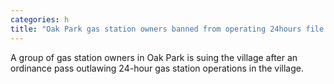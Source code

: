 ```yaml
---
categories: h
title: "Oak Park gas station owners banned from operating 24hours file lawsuit secure restraining order to block ordinance"
---
```

A group of gas station owners in Oak Park is suing the village after an ordinance pass outlawing 24-hour gas station operations in the village.